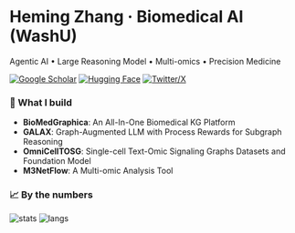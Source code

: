 # Heming Zhang · Biomedical AI (WashU)
Agentic AI • Large Reasoning Model • Multi-omics • Precision Medicine

[![Google Scholar](https://img.shields.io/badge/Scholar-Heming%20Zhang-4285F4)]([https://scholar.google.com/](https://scholar.google.com/citations?hl=en&user=UCUXz3cAAAAJ))
[![Hugging Face](https://img.shields.io/badge/Datasets-HF-yellow)]([https://huggingface.co/](https://huggingface.co/FuhaiLiAiLab))
[![Twitter/X](https://img.shields.io/badge/X-@_HemingZhang_-000000)](https://x.com/_HemingZhang_)

### 🔬 What I build
- **BioMedGraphica**: An All-In-One Biomedical KG Platform  
- **GALAX**: Graph-Augmented LLM with Process Rewards for Subgraph Reasoning
- **OmniCellTOSG**: Single-cell Text-Omic Signaling Graphs Datasets and Foundation Model
- **M3NetFlow**: A Multi-omic Analysis Tool


### 📈 By the numbers
![stats](https://github-readme-stats.vercel.app/api?username=Heming-Zhang&show_icons=true)
![langs](https://github-readme-stats.vercel.app/api/top-langs/?username=Heming-Zhang&layout=compact)
